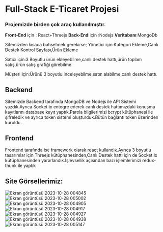 # Full-Stack E-Ticaret Projesi

### Projemizde birden çok araç kullanılmıştır.

**Front-End** için : React+Threejs
**Back-End** için :Nodejs
**Veritabanı**:MongoDb

Sitemizden kısaca bahsetmek gerekirse;
Yönetici için:Kategori Ekleme,Canlı Destek Kontrol Sayfası,Ürün Ekleme

Satıcı için:3 Boyutlu ürün ekleyebilme,canlı destek hattı,ürün toplam satış,ürün satış grafiği görebilme.

Müşteri için:Ürünü 3 boyutlu inceleyebilme,satın alabilme,canlı destek hattı.

## Backend
Sitemizde Backend tarafında MongoDB ve Nodejs ile API Sistemi yazdık.Ayrıca Socket.io entegre ederek canlı destek hattımızdaki konuşma kayıtlarını database kayıt yaptık.Parola bilgilerimizi bcrypt kütüphanesi ile şifreledik ve ayrıca token sistemi oluşturduk.Bütün bağlantı token üzerinden kuruldu.

## Frontend 
Frontend tarafında ise framework olarak react kullandık.Ayrıca 3 boyutlu tasarımlar için Threejs kütüphanesinden,Canlı Destek hattı için de Socket.io kütüphanesinden yararlandık.İşlevsellik açısından bazı işlemlerimizi redux-thunk ile yaptık

## Site Görsellerimiz:

![Ekran görüntüsü 2023-10-28 004845](https://github.com/Canzz0/React-Threejs-ile-E-Ticaret-projesi/assets/78309558/f0ca346b-d43f-4105-8b43-0a44c982c462)
![Ekran görüntüsü 2023-10-28 005002](https://github.com/Canzz0/React-Threejs-ile-E-Ticaret-projesi/assets/78309558/cde2d2df-3515-45d3-8dc5-9cef8fc9e0b1)
![Ekran görüntüsü 2023-10-28 004905](https://github.com/Canzz0/React-Threejs-ile-E-Ticaret-projesi/assets/78309558/2656e216-fea0-458b-8437-4b14d8e39cd0)
![Ekran görüntüsü 2023-10-28 004917](https://github.com/Canzz0/React-Threejs-ile-E-Ticaret-projesi/assets/78309558/017a5a74-d84f-45a8-a1ce-372dad1d41fa)
![Ekran görüntüsü 2023-10-28 004927](https://github.com/Canzz0/React-Threejs-ile-E-Ticaret-projesi/assets/78309558/b13cf08a-44e8-45cc-9d5e-c7c297c59d67)
![Ekran görüntüsü 2023-10-28 004938](https://github.com/Canzz0/React-Threejs-ile-E-Ticaret-projesi/assets/78309558/f3f7e6a3-d633-4b86-b0b6-4df57db849f4)
![Ekran görüntüsü 2023-10-28 005147](https://github.com/Canzz0/React-Threejs-ile-E-Ticaret-projesi/assets/78309558/bd573bf5-31a8-421d-ad8d-20cf61747cda)
